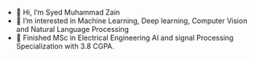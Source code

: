 - 👋 Hi, I’m Syed Muhammad Zain
- 👀 I’m interested in Machine Learning, Deep learning, Computer Vision and Natural Language Processing
- 🌱 Finished MSc in Electrical Engineering AI and signal Processing Specialization with 3.8 CGPA.


<!---
SyedZain30/SyedZain30 is a ✨ special ✨ repository because its `README.md` (this file) appears on your GitHub profile.
You can click the Preview link to take a look at your changes.
--->
